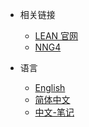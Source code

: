 * 相关链接
  * [LEAN 官网](https://leanprover.github.io/)
  * [NNG4](https://github.com/hhu-adam/NNG4)

* 语言
  * [English](https://glimpse.lookeng.cn)
  * [简体中文](https://glimpse.lookeng.cn/zh-docs)
  * [中文-笔记](https://glimpse.lookeng.cn/note)
